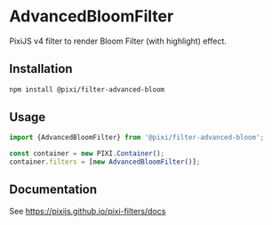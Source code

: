 # AdvancedBloomFilter

PixiJS v4 filter to render Bloom Filter (with highlight) effect.

## Installation

```bash
npm install @pixi/filter-advanced-bloom
```

## Usage

```js
import {AdvancedBloomFilter} from '@pixi/filter-advanced-bloom';

const container = new PIXI.Container();
container.filters = [new AdvancedBloomFilter()];
```

## Documentation

See https://pixijs.github.io/pixi-filters/docs